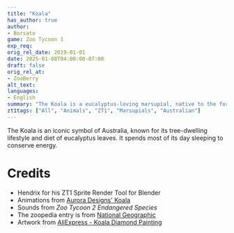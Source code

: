 ```yaml
---
title: "Koala"
has_author: true
author: 
- Borsato
game: Zoo Tycoon 1
exp_req:
orig_rel_date: 2019-01-01
date: 2025-01-08T04:00:00-07:00
draft: false
orig_rel_at: 
- ZooBerry
alt_text: 
languages:
- English
summary: "The Koala is a eucalyptus-loving marsupial, native to the forests of Australia."
zt1tags: ["All", "Animals", "ZT1", "Marsupials", "Australian"]
---
```


The Koala is an iconic symbol of Australia, known for its tree-dwelling lifestyle and diet of eucalyptus leaves. It spends most of its day sleeping to conserve energy.

# Credits

- Hendrix for his ZT1 Sprite Render Tool for Blender  
- Animations from [Aurora Designs' Koala](http://zt2downloadlibrary.wikia.com/wiki/Koala_(Aurora_Designs))  
- Sounds from *Zoo Tycoon 2 Endangered Species*  
- The zoopedia entry is from [National Geographic](https://www.nationalgeographic.com/animals/mammals/k/koala/)  
- Artwork from [AliExpress - Koala Diamond Painting](https://www.aliexpress.com/item/100-Full-5D-Diy-Daimond-Painting-Koala-3D-Diamond-Painting-Round-Rhinestones-Diamant-Painting-Embroidery-Animals/32864063719.html)
